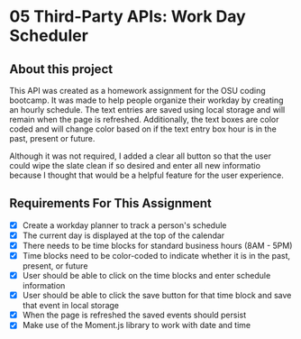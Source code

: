 # 05 Third-Party APIs: Work Day Scheduler

## About this project

This API was created as a homework assignment for the OSU coding bootcamp. It was made to help people organize their workday by creating an hourly schedule. The text entries are saved using local storage and will remain when the page is refreshed. Additionally, the text boxes are color coded and will change color based on if the text entry box hour is in the past, present or future. 

Although it was not required, I added a clear all button so that the user could wipe the slate clean if so desired and enter all new informatio because I thought that would be a helpful feature for the user experience.

## Requirements For This Assignment

- [x] Create a workday planner to track a person's schedule
- [x] The current day is displayed at the top of the calendar
- [x] There needs to be time blocks for standard business hours (8AM - 5PM)
- [x] Time blocks need to be color-coded to indicate whether it is in the past, present, or future
- [x] User should be able to click on the time blocks and enter schedule information
- [x] User should be able to click the save button for that time block and save that event in local storage
- [x] When the page is refreshed the saved events should persist
- [x] Make use of the Moment.js library to work with date and time
